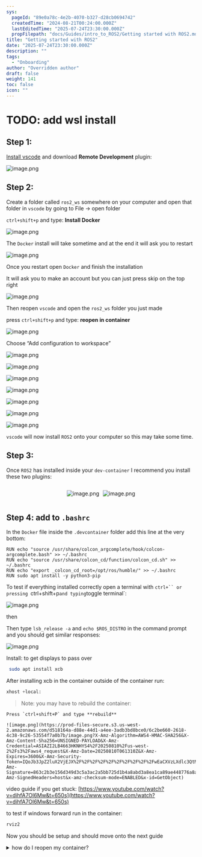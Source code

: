 ```yaml
---
sys:
  pageId: "89e0a78c-4e2b-4070-b327-d28cb0694742"
  createdTime: "2024-08-21T00:24:00.000Z"
  lastEditedTime: "2025-07-24T23:30:00.000Z"
  propFilepath: "docs/Guides/intro_to_ROS2/Getting started with ROS2.md"
title: "Getting started with ROS2"
date: "2025-07-24T23:30:00.000Z"
description: ""
tags:
  - "Onboarding"
author: "Overridden author"
draft: false
weight: 141
toc: false
icon: ""
---
```


# TODO: add wsl install

## Step 1:

[Install vscode](https://code.visualstudio.com/download) and download **Remote Development** plugin:

![image.png](https://prod-files-secure.s3.us-west-2.amazonaws.com/d518164a-d88e-44d1-a4ee-3adb3bd8bce0/efb52993-1881-4a40-b95e-6f020334f022/image.png?X-Amz-Algorithm=AWS4-HMAC-SHA256&X-Amz-Content-Sha256=UNSIGNED-PAYLOAD&X-Amz-Credential=ASIAZI2LB466RRD6RFUE%2F20250810%2Fus-west-2%2Fs3%2Faws4_request&X-Amz-Date=20250810T061305Z&X-Amz-Expires=3600&X-Amz-Security-Token=IQoJb3JpZ2luX2VjEJX%2F%2F%2F%2F%2F%2F%2F%2F%2F%2FwEaCXVzLXdlc3QtMiJGMEQCIGAybTzfAK%2FfI%2BxacS1fYfXw1V8buBtgKXeThPd2S8xcAiAXQFubIo1RiyPFw3Fo6tSWsF0YPEGs5I8bh%2F9Q2TUPOiqIBAjO%2F%2F%2F%2F%2F%2F%2F%2F%2F%2F8BEAAaDDYzNzQyMzE4MzgwNSIMK5qpMNVbQmUYNA4DKtwDVAeQn5Kmm22iz4%2BkvP%2FpGRvt50nsK3r1BbEvgtNg6cqP1dRIgrpc8W%2B78tgQzScI4gtel4uIRrzKwnuWLf97RPRckllmynyLRda2ARkLg8Bi5e8iOeNi7LxyPEJVAkuuQc8MJEwGURrsgztRNxtXwSOi9ow8azMRP4GiM92hoAJ7gpdu6muds0i2MBI1S6GOKckOYgLA5DRTD2VYwjDI4MsBjUjeTk5RAvokT21If%2FDNDfR69p2P3Xtbo%2BqBwRfEAdot1B%2BZ7R6N18Exsy%2BV8LCuljCTsF36QxgLWjD9E8UiON8hQ83cZncuhRIhDxNEGnXvYz28cq5SM2962Qotcm09hmDpBo0HIKkMG48LP%2BoCMOUaorOfq4AXqpo80VEkZEMnE7hL%2FUl%2BsFAo6gXpvY9WUAsiJbMQfIENBXctFoZ2RM6fL1tZuDb2eCkiBSbXxWp3L%2Fe%2Frt3IEFilpjlC4Lq%2BrfZOFn8t4Jc8VnhhUoWVbRwvHjTjB47LknYOcrZg5XnmhfT%2Bgz7mAB3LtM6wKBsoeRIsPtQpfJuYiVerShvlf7nXvqN%2BjUOavzRNCzqGWW06xgVkRh%2F2UkF8mG%2BFULLT1GWALUUuhCjcBlJh8nPm5bjG%2B%2FryQDW6AeAwkdHgxAY6pgEEeUYaS77cFgSaE36xty3UOWRYX%2F1PM%2B83FklAUGFg173C1g7s9TcYTtJfivaLIBFfcFhMbUCuwE8zI10hiCce7cOqLhj9AiLrf59Qr2JdOqiYsWL%2Fg13TwQJna9u8HMrGeBScicN%2F%2F651%2BqeKBqYeR8dVmS34M22cWyP55r1%2F7xZw27tHq6sprJBXziGtc0eNsP5RwXZlJaWqHAaFa6lD%2Bb6LkenM&X-Amz-Signature=d3403a0c2c8dd995577a49d52e335dccad90a71422b1719f30a00c28cdb848e4&X-Amz-SignedHeaders=host&x-amz-checksum-mode=ENABLED&x-id=GetObject)

## Step 2:

Create a folder called `ros2_ws` somewhere on your computer and open that folder in `vscode` by going to File → open folder 

`ctrl+shift+p` and type: **Install Docker**

![image.png](https://prod-files-secure.s3.us-west-2.amazonaws.com/d518164a-d88e-44d1-a4ee-3adb3bd8bce0/2269dc0e-1cd5-47ff-bceb-c04ad9b2eab0/image.png?X-Amz-Algorithm=AWS4-HMAC-SHA256&X-Amz-Content-Sha256=UNSIGNED-PAYLOAD&X-Amz-Credential=ASIAZI2LB466RRD6RFUE%2F20250810%2Fus-west-2%2Fs3%2Faws4_request&X-Amz-Date=20250810T061305Z&X-Amz-Expires=3600&X-Amz-Security-Token=IQoJb3JpZ2luX2VjEJX%2F%2F%2F%2F%2F%2F%2F%2F%2F%2FwEaCXVzLXdlc3QtMiJGMEQCIGAybTzfAK%2FfI%2BxacS1fYfXw1V8buBtgKXeThPd2S8xcAiAXQFubIo1RiyPFw3Fo6tSWsF0YPEGs5I8bh%2F9Q2TUPOiqIBAjO%2F%2F%2F%2F%2F%2F%2F%2F%2F%2F8BEAAaDDYzNzQyMzE4MzgwNSIMK5qpMNVbQmUYNA4DKtwDVAeQn5Kmm22iz4%2BkvP%2FpGRvt50nsK3r1BbEvgtNg6cqP1dRIgrpc8W%2B78tgQzScI4gtel4uIRrzKwnuWLf97RPRckllmynyLRda2ARkLg8Bi5e8iOeNi7LxyPEJVAkuuQc8MJEwGURrsgztRNxtXwSOi9ow8azMRP4GiM92hoAJ7gpdu6muds0i2MBI1S6GOKckOYgLA5DRTD2VYwjDI4MsBjUjeTk5RAvokT21If%2FDNDfR69p2P3Xtbo%2BqBwRfEAdot1B%2BZ7R6N18Exsy%2BV8LCuljCTsF36QxgLWjD9E8UiON8hQ83cZncuhRIhDxNEGnXvYz28cq5SM2962Qotcm09hmDpBo0HIKkMG48LP%2BoCMOUaorOfq4AXqpo80VEkZEMnE7hL%2FUl%2BsFAo6gXpvY9WUAsiJbMQfIENBXctFoZ2RM6fL1tZuDb2eCkiBSbXxWp3L%2Fe%2Frt3IEFilpjlC4Lq%2BrfZOFn8t4Jc8VnhhUoWVbRwvHjTjB47LknYOcrZg5XnmhfT%2Bgz7mAB3LtM6wKBsoeRIsPtQpfJuYiVerShvlf7nXvqN%2BjUOavzRNCzqGWW06xgVkRh%2F2UkF8mG%2BFULLT1GWALUUuhCjcBlJh8nPm5bjG%2B%2FryQDW6AeAwkdHgxAY6pgEEeUYaS77cFgSaE36xty3UOWRYX%2F1PM%2B83FklAUGFg173C1g7s9TcYTtJfivaLIBFfcFhMbUCuwE8zI10hiCce7cOqLhj9AiLrf59Qr2JdOqiYsWL%2Fg13TwQJna9u8HMrGeBScicN%2F%2F651%2BqeKBqYeR8dVmS34M22cWyP55r1%2F7xZw27tHq6sprJBXziGtc0eNsP5RwXZlJaWqHAaFa6lD%2Bb6LkenM&X-Amz-Signature=c31c6c28aa97ba5dad8161a6b7fef1ff9cbcb903b55dece3f4d5e9edc05c604f&X-Amz-SignedHeaders=host&x-amz-checksum-mode=ENABLED&x-id=GetObject)

The `Docker` install will take sometime and at the end it will ask you to restart

![image.png](https://prod-files-secure.s3.us-west-2.amazonaws.com/d518164a-d88e-44d1-a4ee-3adb3bd8bce0/ed233f78-be33-4b1f-b89c-9c346c0e961e/image.png?X-Amz-Algorithm=AWS4-HMAC-SHA256&X-Amz-Content-Sha256=UNSIGNED-PAYLOAD&X-Amz-Credential=ASIAZI2LB466RRD6RFUE%2F20250810%2Fus-west-2%2Fs3%2Faws4_request&X-Amz-Date=20250810T061305Z&X-Amz-Expires=3600&X-Amz-Security-Token=IQoJb3JpZ2luX2VjEJX%2F%2F%2F%2F%2F%2F%2F%2F%2F%2FwEaCXVzLXdlc3QtMiJGMEQCIGAybTzfAK%2FfI%2BxacS1fYfXw1V8buBtgKXeThPd2S8xcAiAXQFubIo1RiyPFw3Fo6tSWsF0YPEGs5I8bh%2F9Q2TUPOiqIBAjO%2F%2F%2F%2F%2F%2F%2F%2F%2F%2F8BEAAaDDYzNzQyMzE4MzgwNSIMK5qpMNVbQmUYNA4DKtwDVAeQn5Kmm22iz4%2BkvP%2FpGRvt50nsK3r1BbEvgtNg6cqP1dRIgrpc8W%2B78tgQzScI4gtel4uIRrzKwnuWLf97RPRckllmynyLRda2ARkLg8Bi5e8iOeNi7LxyPEJVAkuuQc8MJEwGURrsgztRNxtXwSOi9ow8azMRP4GiM92hoAJ7gpdu6muds0i2MBI1S6GOKckOYgLA5DRTD2VYwjDI4MsBjUjeTk5RAvokT21If%2FDNDfR69p2P3Xtbo%2BqBwRfEAdot1B%2BZ7R6N18Exsy%2BV8LCuljCTsF36QxgLWjD9E8UiON8hQ83cZncuhRIhDxNEGnXvYz28cq5SM2962Qotcm09hmDpBo0HIKkMG48LP%2BoCMOUaorOfq4AXqpo80VEkZEMnE7hL%2FUl%2BsFAo6gXpvY9WUAsiJbMQfIENBXctFoZ2RM6fL1tZuDb2eCkiBSbXxWp3L%2Fe%2Frt3IEFilpjlC4Lq%2BrfZOFn8t4Jc8VnhhUoWVbRwvHjTjB47LknYOcrZg5XnmhfT%2Bgz7mAB3LtM6wKBsoeRIsPtQpfJuYiVerShvlf7nXvqN%2BjUOavzRNCzqGWW06xgVkRh%2F2UkF8mG%2BFULLT1GWALUUuhCjcBlJh8nPm5bjG%2B%2FryQDW6AeAwkdHgxAY6pgEEeUYaS77cFgSaE36xty3UOWRYX%2F1PM%2B83FklAUGFg173C1g7s9TcYTtJfivaLIBFfcFhMbUCuwE8zI10hiCce7cOqLhj9AiLrf59Qr2JdOqiYsWL%2Fg13TwQJna9u8HMrGeBScicN%2F%2F651%2BqeKBqYeR8dVmS34M22cWyP55r1%2F7xZw27tHq6sprJBXziGtc0eNsP5RwXZlJaWqHAaFa6lD%2Bb6LkenM&X-Amz-Signature=cac3df040cc5814754d2d0a8de61c6fc405057f2ab5c44bc6663c792f2a6193b&X-Amz-SignedHeaders=host&x-amz-checksum-mode=ENABLED&x-id=GetObject)

Once you restart open `Docker` and finish the installation

It will ask you to make an account but you can just press skip on the top right

![image.png](https://prod-files-secure.s3.us-west-2.amazonaws.com/d518164a-d88e-44d1-a4ee-3adb3bd8bce0/21010ad9-1659-4fd9-9f59-9932a09b2a3d/image.png?X-Amz-Algorithm=AWS4-HMAC-SHA256&X-Amz-Content-Sha256=UNSIGNED-PAYLOAD&X-Amz-Credential=ASIAZI2LB466RRD6RFUE%2F20250810%2Fus-west-2%2Fs3%2Faws4_request&X-Amz-Date=20250810T061305Z&X-Amz-Expires=3600&X-Amz-Security-Token=IQoJb3JpZ2luX2VjEJX%2F%2F%2F%2F%2F%2F%2F%2F%2F%2FwEaCXVzLXdlc3QtMiJGMEQCIGAybTzfAK%2FfI%2BxacS1fYfXw1V8buBtgKXeThPd2S8xcAiAXQFubIo1RiyPFw3Fo6tSWsF0YPEGs5I8bh%2F9Q2TUPOiqIBAjO%2F%2F%2F%2F%2F%2F%2F%2F%2F%2F8BEAAaDDYzNzQyMzE4MzgwNSIMK5qpMNVbQmUYNA4DKtwDVAeQn5Kmm22iz4%2BkvP%2FpGRvt50nsK3r1BbEvgtNg6cqP1dRIgrpc8W%2B78tgQzScI4gtel4uIRrzKwnuWLf97RPRckllmynyLRda2ARkLg8Bi5e8iOeNi7LxyPEJVAkuuQc8MJEwGURrsgztRNxtXwSOi9ow8azMRP4GiM92hoAJ7gpdu6muds0i2MBI1S6GOKckOYgLA5DRTD2VYwjDI4MsBjUjeTk5RAvokT21If%2FDNDfR69p2P3Xtbo%2BqBwRfEAdot1B%2BZ7R6N18Exsy%2BV8LCuljCTsF36QxgLWjD9E8UiON8hQ83cZncuhRIhDxNEGnXvYz28cq5SM2962Qotcm09hmDpBo0HIKkMG48LP%2BoCMOUaorOfq4AXqpo80VEkZEMnE7hL%2FUl%2BsFAo6gXpvY9WUAsiJbMQfIENBXctFoZ2RM6fL1tZuDb2eCkiBSbXxWp3L%2Fe%2Frt3IEFilpjlC4Lq%2BrfZOFn8t4Jc8VnhhUoWVbRwvHjTjB47LknYOcrZg5XnmhfT%2Bgz7mAB3LtM6wKBsoeRIsPtQpfJuYiVerShvlf7nXvqN%2BjUOavzRNCzqGWW06xgVkRh%2F2UkF8mG%2BFULLT1GWALUUuhCjcBlJh8nPm5bjG%2B%2FryQDW6AeAwkdHgxAY6pgEEeUYaS77cFgSaE36xty3UOWRYX%2F1PM%2B83FklAUGFg173C1g7s9TcYTtJfivaLIBFfcFhMbUCuwE8zI10hiCce7cOqLhj9AiLrf59Qr2JdOqiYsWL%2Fg13TwQJna9u8HMrGeBScicN%2F%2F651%2BqeKBqYeR8dVmS34M22cWyP55r1%2F7xZw27tHq6sprJBXziGtc0eNsP5RwXZlJaWqHAaFa6lD%2Bb6LkenM&X-Amz-Signature=10e8c78acfd95e0e5aad0877e5d916b8414ac23380a61b17ae018ecede4d696b&X-Amz-SignedHeaders=host&x-amz-checksum-mode=ENABLED&x-id=GetObject)

Then reopen `vscode` and open the `ros2_ws` folder you just made

press `ctrl+shift+p` and type: **reopen in container**

![image.png](https://prod-files-secure.s3.us-west-2.amazonaws.com/d518164a-d88e-44d1-a4ee-3adb3bd8bce0/4e93b8c2-41ad-488c-8095-c74205196118/image.png?X-Amz-Algorithm=AWS4-HMAC-SHA256&X-Amz-Content-Sha256=UNSIGNED-PAYLOAD&X-Amz-Credential=ASIAZI2LB466RRD6RFUE%2F20250810%2Fus-west-2%2Fs3%2Faws4_request&X-Amz-Date=20250810T061305Z&X-Amz-Expires=3600&X-Amz-Security-Token=IQoJb3JpZ2luX2VjEJX%2F%2F%2F%2F%2F%2F%2F%2F%2F%2FwEaCXVzLXdlc3QtMiJGMEQCIGAybTzfAK%2FfI%2BxacS1fYfXw1V8buBtgKXeThPd2S8xcAiAXQFubIo1RiyPFw3Fo6tSWsF0YPEGs5I8bh%2F9Q2TUPOiqIBAjO%2F%2F%2F%2F%2F%2F%2F%2F%2F%2F8BEAAaDDYzNzQyMzE4MzgwNSIMK5qpMNVbQmUYNA4DKtwDVAeQn5Kmm22iz4%2BkvP%2FpGRvt50nsK3r1BbEvgtNg6cqP1dRIgrpc8W%2B78tgQzScI4gtel4uIRrzKwnuWLf97RPRckllmynyLRda2ARkLg8Bi5e8iOeNi7LxyPEJVAkuuQc8MJEwGURrsgztRNxtXwSOi9ow8azMRP4GiM92hoAJ7gpdu6muds0i2MBI1S6GOKckOYgLA5DRTD2VYwjDI4MsBjUjeTk5RAvokT21If%2FDNDfR69p2P3Xtbo%2BqBwRfEAdot1B%2BZ7R6N18Exsy%2BV8LCuljCTsF36QxgLWjD9E8UiON8hQ83cZncuhRIhDxNEGnXvYz28cq5SM2962Qotcm09hmDpBo0HIKkMG48LP%2BoCMOUaorOfq4AXqpo80VEkZEMnE7hL%2FUl%2BsFAo6gXpvY9WUAsiJbMQfIENBXctFoZ2RM6fL1tZuDb2eCkiBSbXxWp3L%2Fe%2Frt3IEFilpjlC4Lq%2BrfZOFn8t4Jc8VnhhUoWVbRwvHjTjB47LknYOcrZg5XnmhfT%2Bgz7mAB3LtM6wKBsoeRIsPtQpfJuYiVerShvlf7nXvqN%2BjUOavzRNCzqGWW06xgVkRh%2F2UkF8mG%2BFULLT1GWALUUuhCjcBlJh8nPm5bjG%2B%2FryQDW6AeAwkdHgxAY6pgEEeUYaS77cFgSaE36xty3UOWRYX%2F1PM%2B83FklAUGFg173C1g7s9TcYTtJfivaLIBFfcFhMbUCuwE8zI10hiCce7cOqLhj9AiLrf59Qr2JdOqiYsWL%2Fg13TwQJna9u8HMrGeBScicN%2F%2F651%2BqeKBqYeR8dVmS34M22cWyP55r1%2F7xZw27tHq6sprJBXziGtc0eNsP5RwXZlJaWqHAaFa6lD%2Bb6LkenM&X-Amz-Signature=1bd1d2ca568a640d51b64fb7b175fd1915d25db71ebf2c3bebbbbddc583255a0&X-Amz-SignedHeaders=host&x-amz-checksum-mode=ENABLED&x-id=GetObject)

Choose “Add configuration to workspace”

![image.png](https://prod-files-secure.s3.us-west-2.amazonaws.com/d518164a-d88e-44d1-a4ee-3adb3bd8bce0/9560b282-5060-4989-ba37-97e7b2c22476/image.png?X-Amz-Algorithm=AWS4-HMAC-SHA256&X-Amz-Content-Sha256=UNSIGNED-PAYLOAD&X-Amz-Credential=ASIAZI2LB466RRD6RFUE%2F20250810%2Fus-west-2%2Fs3%2Faws4_request&X-Amz-Date=20250810T061305Z&X-Amz-Expires=3600&X-Amz-Security-Token=IQoJb3JpZ2luX2VjEJX%2F%2F%2F%2F%2F%2F%2F%2F%2F%2FwEaCXVzLXdlc3QtMiJGMEQCIGAybTzfAK%2FfI%2BxacS1fYfXw1V8buBtgKXeThPd2S8xcAiAXQFubIo1RiyPFw3Fo6tSWsF0YPEGs5I8bh%2F9Q2TUPOiqIBAjO%2F%2F%2F%2F%2F%2F%2F%2F%2F%2F8BEAAaDDYzNzQyMzE4MzgwNSIMK5qpMNVbQmUYNA4DKtwDVAeQn5Kmm22iz4%2BkvP%2FpGRvt50nsK3r1BbEvgtNg6cqP1dRIgrpc8W%2B78tgQzScI4gtel4uIRrzKwnuWLf97RPRckllmynyLRda2ARkLg8Bi5e8iOeNi7LxyPEJVAkuuQc8MJEwGURrsgztRNxtXwSOi9ow8azMRP4GiM92hoAJ7gpdu6muds0i2MBI1S6GOKckOYgLA5DRTD2VYwjDI4MsBjUjeTk5RAvokT21If%2FDNDfR69p2P3Xtbo%2BqBwRfEAdot1B%2BZ7R6N18Exsy%2BV8LCuljCTsF36QxgLWjD9E8UiON8hQ83cZncuhRIhDxNEGnXvYz28cq5SM2962Qotcm09hmDpBo0HIKkMG48LP%2BoCMOUaorOfq4AXqpo80VEkZEMnE7hL%2FUl%2BsFAo6gXpvY9WUAsiJbMQfIENBXctFoZ2RM6fL1tZuDb2eCkiBSbXxWp3L%2Fe%2Frt3IEFilpjlC4Lq%2BrfZOFn8t4Jc8VnhhUoWVbRwvHjTjB47LknYOcrZg5XnmhfT%2Bgz7mAB3LtM6wKBsoeRIsPtQpfJuYiVerShvlf7nXvqN%2BjUOavzRNCzqGWW06xgVkRh%2F2UkF8mG%2BFULLT1GWALUUuhCjcBlJh8nPm5bjG%2B%2FryQDW6AeAwkdHgxAY6pgEEeUYaS77cFgSaE36xty3UOWRYX%2F1PM%2B83FklAUGFg173C1g7s9TcYTtJfivaLIBFfcFhMbUCuwE8zI10hiCce7cOqLhj9AiLrf59Qr2JdOqiYsWL%2Fg13TwQJna9u8HMrGeBScicN%2F%2F651%2BqeKBqYeR8dVmS34M22cWyP55r1%2F7xZw27tHq6sprJBXziGtc0eNsP5RwXZlJaWqHAaFa6lD%2Bb6LkenM&X-Amz-Signature=27fd3feb9c21f30bb88a42fc5957ce19019fd5b8efef3e1336b105cd70e2b1bc&X-Amz-SignedHeaders=host&x-amz-checksum-mode=ENABLED&x-id=GetObject)

![image.png](https://prod-files-secure.s3.us-west-2.amazonaws.com/d518164a-d88e-44d1-a4ee-3adb3bd8bce0/2ee63f81-886b-48e8-a553-dc6e5eac99e4/image.png?X-Amz-Algorithm=AWS4-HMAC-SHA256&X-Amz-Content-Sha256=UNSIGNED-PAYLOAD&X-Amz-Credential=ASIAZI2LB466RRD6RFUE%2F20250810%2Fus-west-2%2Fs3%2Faws4_request&X-Amz-Date=20250810T061305Z&X-Amz-Expires=3600&X-Amz-Security-Token=IQoJb3JpZ2luX2VjEJX%2F%2F%2F%2F%2F%2F%2F%2F%2F%2FwEaCXVzLXdlc3QtMiJGMEQCIGAybTzfAK%2FfI%2BxacS1fYfXw1V8buBtgKXeThPd2S8xcAiAXQFubIo1RiyPFw3Fo6tSWsF0YPEGs5I8bh%2F9Q2TUPOiqIBAjO%2F%2F%2F%2F%2F%2F%2F%2F%2F%2F8BEAAaDDYzNzQyMzE4MzgwNSIMK5qpMNVbQmUYNA4DKtwDVAeQn5Kmm22iz4%2BkvP%2FpGRvt50nsK3r1BbEvgtNg6cqP1dRIgrpc8W%2B78tgQzScI4gtel4uIRrzKwnuWLf97RPRckllmynyLRda2ARkLg8Bi5e8iOeNi7LxyPEJVAkuuQc8MJEwGURrsgztRNxtXwSOi9ow8azMRP4GiM92hoAJ7gpdu6muds0i2MBI1S6GOKckOYgLA5DRTD2VYwjDI4MsBjUjeTk5RAvokT21If%2FDNDfR69p2P3Xtbo%2BqBwRfEAdot1B%2BZ7R6N18Exsy%2BV8LCuljCTsF36QxgLWjD9E8UiON8hQ83cZncuhRIhDxNEGnXvYz28cq5SM2962Qotcm09hmDpBo0HIKkMG48LP%2BoCMOUaorOfq4AXqpo80VEkZEMnE7hL%2FUl%2BsFAo6gXpvY9WUAsiJbMQfIENBXctFoZ2RM6fL1tZuDb2eCkiBSbXxWp3L%2Fe%2Frt3IEFilpjlC4Lq%2BrfZOFn8t4Jc8VnhhUoWVbRwvHjTjB47LknYOcrZg5XnmhfT%2Bgz7mAB3LtM6wKBsoeRIsPtQpfJuYiVerShvlf7nXvqN%2BjUOavzRNCzqGWW06xgVkRh%2F2UkF8mG%2BFULLT1GWALUUuhCjcBlJh8nPm5bjG%2B%2FryQDW6AeAwkdHgxAY6pgEEeUYaS77cFgSaE36xty3UOWRYX%2F1PM%2B83FklAUGFg173C1g7s9TcYTtJfivaLIBFfcFhMbUCuwE8zI10hiCce7cOqLhj9AiLrf59Qr2JdOqiYsWL%2Fg13TwQJna9u8HMrGeBScicN%2F%2F651%2BqeKBqYeR8dVmS34M22cWyP55r1%2F7xZw27tHq6sprJBXziGtc0eNsP5RwXZlJaWqHAaFa6lD%2Bb6LkenM&X-Amz-Signature=34d745d402b4ec7d9ef7e47aad192be029d40d2cf32d33e17bc48bdc72e89bed&X-Amz-SignedHeaders=host&x-amz-checksum-mode=ENABLED&x-id=GetObject)

![image.png](https://prod-files-secure.s3.us-west-2.amazonaws.com/d518164a-d88e-44d1-a4ee-3adb3bd8bce0/e0fd626c-c8b6-4b2c-95d1-fa4c26514504/image.png?X-Amz-Algorithm=AWS4-HMAC-SHA256&X-Amz-Content-Sha256=UNSIGNED-PAYLOAD&X-Amz-Credential=ASIAZI2LB466RRD6RFUE%2F20250810%2Fus-west-2%2Fs3%2Faws4_request&X-Amz-Date=20250810T061305Z&X-Amz-Expires=3600&X-Amz-Security-Token=IQoJb3JpZ2luX2VjEJX%2F%2F%2F%2F%2F%2F%2F%2F%2F%2FwEaCXVzLXdlc3QtMiJGMEQCIGAybTzfAK%2FfI%2BxacS1fYfXw1V8buBtgKXeThPd2S8xcAiAXQFubIo1RiyPFw3Fo6tSWsF0YPEGs5I8bh%2F9Q2TUPOiqIBAjO%2F%2F%2F%2F%2F%2F%2F%2F%2F%2F8BEAAaDDYzNzQyMzE4MzgwNSIMK5qpMNVbQmUYNA4DKtwDVAeQn5Kmm22iz4%2BkvP%2FpGRvt50nsK3r1BbEvgtNg6cqP1dRIgrpc8W%2B78tgQzScI4gtel4uIRrzKwnuWLf97RPRckllmynyLRda2ARkLg8Bi5e8iOeNi7LxyPEJVAkuuQc8MJEwGURrsgztRNxtXwSOi9ow8azMRP4GiM92hoAJ7gpdu6muds0i2MBI1S6GOKckOYgLA5DRTD2VYwjDI4MsBjUjeTk5RAvokT21If%2FDNDfR69p2P3Xtbo%2BqBwRfEAdot1B%2BZ7R6N18Exsy%2BV8LCuljCTsF36QxgLWjD9E8UiON8hQ83cZncuhRIhDxNEGnXvYz28cq5SM2962Qotcm09hmDpBo0HIKkMG48LP%2BoCMOUaorOfq4AXqpo80VEkZEMnE7hL%2FUl%2BsFAo6gXpvY9WUAsiJbMQfIENBXctFoZ2RM6fL1tZuDb2eCkiBSbXxWp3L%2Fe%2Frt3IEFilpjlC4Lq%2BrfZOFn8t4Jc8VnhhUoWVbRwvHjTjB47LknYOcrZg5XnmhfT%2Bgz7mAB3LtM6wKBsoeRIsPtQpfJuYiVerShvlf7nXvqN%2BjUOavzRNCzqGWW06xgVkRh%2F2UkF8mG%2BFULLT1GWALUUuhCjcBlJh8nPm5bjG%2B%2FryQDW6AeAwkdHgxAY6pgEEeUYaS77cFgSaE36xty3UOWRYX%2F1PM%2B83FklAUGFg173C1g7s9TcYTtJfivaLIBFfcFhMbUCuwE8zI10hiCce7cOqLhj9AiLrf59Qr2JdOqiYsWL%2Fg13TwQJna9u8HMrGeBScicN%2F%2F651%2BqeKBqYeR8dVmS34M22cWyP55r1%2F7xZw27tHq6sprJBXziGtc0eNsP5RwXZlJaWqHAaFa6lD%2Bb6LkenM&X-Amz-Signature=f2a9dd41931520bc604fe33c57f2cd8135ba7ac6bfa0c4863b8b23e5d930e303&X-Amz-SignedHeaders=host&x-amz-checksum-mode=ENABLED&x-id=GetObject)

![image.png](https://prod-files-secure.s3.us-west-2.amazonaws.com/d518164a-d88e-44d1-a4ee-3adb3bd8bce0/a2e13f50-d2ab-4719-a4c2-7ced634bfc9d/image.png?X-Amz-Algorithm=AWS4-HMAC-SHA256&X-Amz-Content-Sha256=UNSIGNED-PAYLOAD&X-Amz-Credential=ASIAZI2LB466RRD6RFUE%2F20250810%2Fus-west-2%2Fs3%2Faws4_request&X-Amz-Date=20250810T061305Z&X-Amz-Expires=3600&X-Amz-Security-Token=IQoJb3JpZ2luX2VjEJX%2F%2F%2F%2F%2F%2F%2F%2F%2F%2FwEaCXVzLXdlc3QtMiJGMEQCIGAybTzfAK%2FfI%2BxacS1fYfXw1V8buBtgKXeThPd2S8xcAiAXQFubIo1RiyPFw3Fo6tSWsF0YPEGs5I8bh%2F9Q2TUPOiqIBAjO%2F%2F%2F%2F%2F%2F%2F%2F%2F%2F8BEAAaDDYzNzQyMzE4MzgwNSIMK5qpMNVbQmUYNA4DKtwDVAeQn5Kmm22iz4%2BkvP%2FpGRvt50nsK3r1BbEvgtNg6cqP1dRIgrpc8W%2B78tgQzScI4gtel4uIRrzKwnuWLf97RPRckllmynyLRda2ARkLg8Bi5e8iOeNi7LxyPEJVAkuuQc8MJEwGURrsgztRNxtXwSOi9ow8azMRP4GiM92hoAJ7gpdu6muds0i2MBI1S6GOKckOYgLA5DRTD2VYwjDI4MsBjUjeTk5RAvokT21If%2FDNDfR69p2P3Xtbo%2BqBwRfEAdot1B%2BZ7R6N18Exsy%2BV8LCuljCTsF36QxgLWjD9E8UiON8hQ83cZncuhRIhDxNEGnXvYz28cq5SM2962Qotcm09hmDpBo0HIKkMG48LP%2BoCMOUaorOfq4AXqpo80VEkZEMnE7hL%2FUl%2BsFAo6gXpvY9WUAsiJbMQfIENBXctFoZ2RM6fL1tZuDb2eCkiBSbXxWp3L%2Fe%2Frt3IEFilpjlC4Lq%2BrfZOFn8t4Jc8VnhhUoWVbRwvHjTjB47LknYOcrZg5XnmhfT%2Bgz7mAB3LtM6wKBsoeRIsPtQpfJuYiVerShvlf7nXvqN%2BjUOavzRNCzqGWW06xgVkRh%2F2UkF8mG%2BFULLT1GWALUUuhCjcBlJh8nPm5bjG%2B%2FryQDW6AeAwkdHgxAY6pgEEeUYaS77cFgSaE36xty3UOWRYX%2F1PM%2B83FklAUGFg173C1g7s9TcYTtJfivaLIBFfcFhMbUCuwE8zI10hiCce7cOqLhj9AiLrf59Qr2JdOqiYsWL%2Fg13TwQJna9u8HMrGeBScicN%2F%2F651%2BqeKBqYeR8dVmS34M22cWyP55r1%2F7xZw27tHq6sprJBXziGtc0eNsP5RwXZlJaWqHAaFa6lD%2Bb6LkenM&X-Amz-Signature=7ff46539977a09fd58abed165958285689a1dd1767179b50379c0156603dae14&X-Amz-SignedHeaders=host&x-amz-checksum-mode=ENABLED&x-id=GetObject)

![image.png](https://prod-files-secure.s3.us-west-2.amazonaws.com/d518164a-d88e-44d1-a4ee-3adb3bd8bce0/6cc478ad-aaba-4bf7-9fcc-403277ab896c/image.png?X-Amz-Algorithm=AWS4-HMAC-SHA256&X-Amz-Content-Sha256=UNSIGNED-PAYLOAD&X-Amz-Credential=ASIAZI2LB466RRD6RFUE%2F20250810%2Fus-west-2%2Fs3%2Faws4_request&X-Amz-Date=20250810T061305Z&X-Amz-Expires=3600&X-Amz-Security-Token=IQoJb3JpZ2luX2VjEJX%2F%2F%2F%2F%2F%2F%2F%2F%2F%2FwEaCXVzLXdlc3QtMiJGMEQCIGAybTzfAK%2FfI%2BxacS1fYfXw1V8buBtgKXeThPd2S8xcAiAXQFubIo1RiyPFw3Fo6tSWsF0YPEGs5I8bh%2F9Q2TUPOiqIBAjO%2F%2F%2F%2F%2F%2F%2F%2F%2F%2F8BEAAaDDYzNzQyMzE4MzgwNSIMK5qpMNVbQmUYNA4DKtwDVAeQn5Kmm22iz4%2BkvP%2FpGRvt50nsK3r1BbEvgtNg6cqP1dRIgrpc8W%2B78tgQzScI4gtel4uIRrzKwnuWLf97RPRckllmynyLRda2ARkLg8Bi5e8iOeNi7LxyPEJVAkuuQc8MJEwGURrsgztRNxtXwSOi9ow8azMRP4GiM92hoAJ7gpdu6muds0i2MBI1S6GOKckOYgLA5DRTD2VYwjDI4MsBjUjeTk5RAvokT21If%2FDNDfR69p2P3Xtbo%2BqBwRfEAdot1B%2BZ7R6N18Exsy%2BV8LCuljCTsF36QxgLWjD9E8UiON8hQ83cZncuhRIhDxNEGnXvYz28cq5SM2962Qotcm09hmDpBo0HIKkMG48LP%2BoCMOUaorOfq4AXqpo80VEkZEMnE7hL%2FUl%2BsFAo6gXpvY9WUAsiJbMQfIENBXctFoZ2RM6fL1tZuDb2eCkiBSbXxWp3L%2Fe%2Frt3IEFilpjlC4Lq%2BrfZOFn8t4Jc8VnhhUoWVbRwvHjTjB47LknYOcrZg5XnmhfT%2Bgz7mAB3LtM6wKBsoeRIsPtQpfJuYiVerShvlf7nXvqN%2BjUOavzRNCzqGWW06xgVkRh%2F2UkF8mG%2BFULLT1GWALUUuhCjcBlJh8nPm5bjG%2B%2FryQDW6AeAwkdHgxAY6pgEEeUYaS77cFgSaE36xty3UOWRYX%2F1PM%2B83FklAUGFg173C1g7s9TcYTtJfivaLIBFfcFhMbUCuwE8zI10hiCce7cOqLhj9AiLrf59Qr2JdOqiYsWL%2Fg13TwQJna9u8HMrGeBScicN%2F%2F651%2BqeKBqYeR8dVmS34M22cWyP55r1%2F7xZw27tHq6sprJBXziGtc0eNsP5RwXZlJaWqHAaFa6lD%2Bb6LkenM&X-Amz-Signature=7238a08029c8bd37b9d5ebe2c649652202809a5d6f6c7e5c1c2e3ae5e37e6950&X-Amz-SignedHeaders=host&x-amz-checksum-mode=ENABLED&x-id=GetObject)

![image.png](https://prod-files-secure.s3.us-west-2.amazonaws.com/d518164a-d88e-44d1-a4ee-3adb3bd8bce0/53255b28-f75e-430f-b9e3-c0ac8577e42b/image.png?X-Amz-Algorithm=AWS4-HMAC-SHA256&X-Amz-Content-Sha256=UNSIGNED-PAYLOAD&X-Amz-Credential=ASIAZI2LB466RRD6RFUE%2F20250810%2Fus-west-2%2Fs3%2Faws4_request&X-Amz-Date=20250810T061305Z&X-Amz-Expires=3600&X-Amz-Security-Token=IQoJb3JpZ2luX2VjEJX%2F%2F%2F%2F%2F%2F%2F%2F%2F%2FwEaCXVzLXdlc3QtMiJGMEQCIGAybTzfAK%2FfI%2BxacS1fYfXw1V8buBtgKXeThPd2S8xcAiAXQFubIo1RiyPFw3Fo6tSWsF0YPEGs5I8bh%2F9Q2TUPOiqIBAjO%2F%2F%2F%2F%2F%2F%2F%2F%2F%2F8BEAAaDDYzNzQyMzE4MzgwNSIMK5qpMNVbQmUYNA4DKtwDVAeQn5Kmm22iz4%2BkvP%2FpGRvt50nsK3r1BbEvgtNg6cqP1dRIgrpc8W%2B78tgQzScI4gtel4uIRrzKwnuWLf97RPRckllmynyLRda2ARkLg8Bi5e8iOeNi7LxyPEJVAkuuQc8MJEwGURrsgztRNxtXwSOi9ow8azMRP4GiM92hoAJ7gpdu6muds0i2MBI1S6GOKckOYgLA5DRTD2VYwjDI4MsBjUjeTk5RAvokT21If%2FDNDfR69p2P3Xtbo%2BqBwRfEAdot1B%2BZ7R6N18Exsy%2BV8LCuljCTsF36QxgLWjD9E8UiON8hQ83cZncuhRIhDxNEGnXvYz28cq5SM2962Qotcm09hmDpBo0HIKkMG48LP%2BoCMOUaorOfq4AXqpo80VEkZEMnE7hL%2FUl%2BsFAo6gXpvY9WUAsiJbMQfIENBXctFoZ2RM6fL1tZuDb2eCkiBSbXxWp3L%2Fe%2Frt3IEFilpjlC4Lq%2BrfZOFn8t4Jc8VnhhUoWVbRwvHjTjB47LknYOcrZg5XnmhfT%2Bgz7mAB3LtM6wKBsoeRIsPtQpfJuYiVerShvlf7nXvqN%2BjUOavzRNCzqGWW06xgVkRh%2F2UkF8mG%2BFULLT1GWALUUuhCjcBlJh8nPm5bjG%2B%2FryQDW6AeAwkdHgxAY6pgEEeUYaS77cFgSaE36xty3UOWRYX%2F1PM%2B83FklAUGFg173C1g7s9TcYTtJfivaLIBFfcFhMbUCuwE8zI10hiCce7cOqLhj9AiLrf59Qr2JdOqiYsWL%2Fg13TwQJna9u8HMrGeBScicN%2F%2F651%2BqeKBqYeR8dVmS34M22cWyP55r1%2F7xZw27tHq6sprJBXziGtc0eNsP5RwXZlJaWqHAaFa6lD%2Bb6LkenM&X-Amz-Signature=d4a7989a96bb82bb46a5610aa37b8c328a338029d7b292842bd4dd66989a28ce&X-Amz-SignedHeaders=host&x-amz-checksum-mode=ENABLED&x-id=GetObject)

![image.png](https://prod-files-secure.s3.us-west-2.amazonaws.com/d518164a-d88e-44d1-a4ee-3adb3bd8bce0/7c562767-5af9-4ffb-97d1-327bcdf4ee00/image.png?X-Amz-Algorithm=AWS4-HMAC-SHA256&X-Amz-Content-Sha256=UNSIGNED-PAYLOAD&X-Amz-Credential=ASIAZI2LB466RRD6RFUE%2F20250810%2Fus-west-2%2Fs3%2Faws4_request&X-Amz-Date=20250810T061305Z&X-Amz-Expires=3600&X-Amz-Security-Token=IQoJb3JpZ2luX2VjEJX%2F%2F%2F%2F%2F%2F%2F%2F%2F%2FwEaCXVzLXdlc3QtMiJGMEQCIGAybTzfAK%2FfI%2BxacS1fYfXw1V8buBtgKXeThPd2S8xcAiAXQFubIo1RiyPFw3Fo6tSWsF0YPEGs5I8bh%2F9Q2TUPOiqIBAjO%2F%2F%2F%2F%2F%2F%2F%2F%2F%2F8BEAAaDDYzNzQyMzE4MzgwNSIMK5qpMNVbQmUYNA4DKtwDVAeQn5Kmm22iz4%2BkvP%2FpGRvt50nsK3r1BbEvgtNg6cqP1dRIgrpc8W%2B78tgQzScI4gtel4uIRrzKwnuWLf97RPRckllmynyLRda2ARkLg8Bi5e8iOeNi7LxyPEJVAkuuQc8MJEwGURrsgztRNxtXwSOi9ow8azMRP4GiM92hoAJ7gpdu6muds0i2MBI1S6GOKckOYgLA5DRTD2VYwjDI4MsBjUjeTk5RAvokT21If%2FDNDfR69p2P3Xtbo%2BqBwRfEAdot1B%2BZ7R6N18Exsy%2BV8LCuljCTsF36QxgLWjD9E8UiON8hQ83cZncuhRIhDxNEGnXvYz28cq5SM2962Qotcm09hmDpBo0HIKkMG48LP%2BoCMOUaorOfq4AXqpo80VEkZEMnE7hL%2FUl%2BsFAo6gXpvY9WUAsiJbMQfIENBXctFoZ2RM6fL1tZuDb2eCkiBSbXxWp3L%2Fe%2Frt3IEFilpjlC4Lq%2BrfZOFn8t4Jc8VnhhUoWVbRwvHjTjB47LknYOcrZg5XnmhfT%2Bgz7mAB3LtM6wKBsoeRIsPtQpfJuYiVerShvlf7nXvqN%2BjUOavzRNCzqGWW06xgVkRh%2F2UkF8mG%2BFULLT1GWALUUuhCjcBlJh8nPm5bjG%2B%2FryQDW6AeAwkdHgxAY6pgEEeUYaS77cFgSaE36xty3UOWRYX%2F1PM%2B83FklAUGFg173C1g7s9TcYTtJfivaLIBFfcFhMbUCuwE8zI10hiCce7cOqLhj9AiLrf59Qr2JdOqiYsWL%2Fg13TwQJna9u8HMrGeBScicN%2F%2F651%2BqeKBqYeR8dVmS34M22cWyP55r1%2F7xZw27tHq6sprJBXziGtc0eNsP5RwXZlJaWqHAaFa6lD%2Bb6LkenM&X-Amz-Signature=4bec5930633c164787dba42eb99ffbbb4f05c237b10191cd8bbda0885ab9ad0f&X-Amz-SignedHeaders=host&x-amz-checksum-mode=ENABLED&x-id=GetObject)

`vscode` will now install `ROS2` onto your computer so this may take some time.

## Step 3:

Once `ROS2` has installed inside your `dev-container` I recommend you install these two plugins:

<div style="display: flex;flex-direction: row; column-gap:10px; max-width: 630px;justify-content: center;">
<div>

![image.png](https://prod-files-secure.s3.us-west-2.amazonaws.com/d518164a-d88e-44d1-a4ee-3adb3bd8bce0/3fc3d550-5a54-4ba1-ba6b-faa01cdb7369/image.png?X-Amz-Algorithm=AWS4-HMAC-SHA256&X-Amz-Content-Sha256=UNSIGNED-PAYLOAD&X-Amz-Credential=ASIAZI2LB4665UFMG52H%2F20250810%2Fus-west-2%2Fs3%2Faws4_request&X-Amz-Date=20250810T061309Z&X-Amz-Expires=3600&X-Amz-Security-Token=IQoJb3JpZ2luX2VjEJX%2F%2F%2F%2F%2F%2F%2F%2F%2F%2FwEaCXVzLXdlc3QtMiJIMEYCIQCxEFQnKi6J9mSZQts%2BrO42kE634OxgWdHmYek2EcKc3gIhAM958TtUI0FxQX82zHb47iKv6k98Xpk4xMFZqszFnbtHKogECM7%2F%2F%2F%2F%2F%2F%2F%2F%2F%2FwEQABoMNjM3NDIzMTgzODA1Igz5baMTYMHfCPbOoIMq3AOE9k97kTuyzrkuLdpKheUvIEM6AOg5cxQuV9YNj4SpglFFYBYP4P%2FdqBd3Zi87BWK9LF0%2Bln19qO2pSb1UcKX3zLjJDMHuHnodzArIPDfbWuOSdwQw1838iw3NKILBjZu2OojMBRtLC1Em2z1VZNB9sOuKaQM8nMch2eKd7%2FgRrX%2B9fJ6Gu38w0I%2FqHWwslZzV34eoxWC6h4ox9ZKwKuhdinuQFn0kMSViKAqiSz%2B3dk1fqIVIUKpGWfUdfZh4pm3IoPdi4Su6fDEDEaw%2FLMaqEkgwKAXr73VvmUmPhItIaz353Un7t6B7x9HoAIA%2BOKBlqW9L6k8c9W359N0vBjTUGWJI2%2BbV7khNN1EO6CZR6KALDAHZlpw33rkM4%2FSN9lOLva9Yx33GrRqkJ0M8UeeRAQ9DVkBbGeHCAVx4kZk3HzTzSB%2BVWaBnQy6U8LnQUkCjfAN0wrQmmupURC1v4ZD3h4lFL5IbqdbeVXirzdpSgMp1Bcm3%2FH2xwClBo%2Bm%2FRTGENlsP73%2BnrzMVqiPsSpeZUXMNeor11SYvXfGtXFjO0I2EDMgsP5q4hRUabfq2dC%2Bt69WDQUa8lFfNpj0tvMke6UyP2Eoc8wHIL55lWXO9R6v36a3qhLzdsLgNszDa0eDEBjqkARtXRv9dEsG7dz2hPzFiZKOskKmPlSqjGrjP%2FCSJYNpgiDSKfkbGB5kPVDhFxjkCwkQO1KWAZ4s2E4q6oiICPfljtXcRM3qEbcFB%2FlzeVj%2Bcj4odDvnt2ou6SR0LXU%2B8JQz62Qv7IQBO2d6VK6P068ToFqHP%2B1NSPJjQ7BYEFmxRKePecEJ5SH%2BBsRbc9gATvq%2F7CWUqmVgoSxCW5LSktvD4Acgh&X-Amz-Signature=4e1a486c493f84ea8063085aca121891fc68466d9543e38c2390cb95ffdb76e3&X-Amz-SignedHeaders=host&x-amz-checksum-mode=ENABLED&x-id=GetObject)

</div>
<div>

![image.png](https://prod-files-secure.s3.us-west-2.amazonaws.com/d518164a-d88e-44d1-a4ee-3adb3bd8bce0/d994cc66-13c2-4093-a5a3-f84cf4601a82/image.png?X-Amz-Algorithm=AWS4-HMAC-SHA256&X-Amz-Content-Sha256=UNSIGNED-PAYLOAD&X-Amz-Credential=ASIAZI2LB466XYNJTJDV%2F20250810%2Fus-west-2%2Fs3%2Faws4_request&X-Amz-Date=20250810T061309Z&X-Amz-Expires=3600&X-Amz-Security-Token=IQoJb3JpZ2luX2VjEJX%2F%2F%2F%2F%2F%2F%2F%2F%2F%2FwEaCXVzLXdlc3QtMiJHMEUCIBumtxmv12HFLn9LP831cU5Ikjd7uofIM9sr8XKuxq%2FtAiEAvq%2BCKZ9pJoOStHIITJobG98XOLp%2FdMr2FGiPvElFM1sqiAQIzv%2F%2F%2F%2F%2F%2F%2F%2F%2F%2FARAAGgw2Mzc0MjMxODM4MDUiDE38PnTaZZY6wt6G%2FircA42ndRWjJ2%2F2EPRHGR4JtOHpy%2Bs32dhgVN5Hl58Jmyif4f7uGZlG11X55Aks%2FOBCEQriu8%2FcgF1C9gooqMW8yv0DD5sVRggjAS4KB58u8L1Oub3h0c5B4OwuRPZao%2FN24YODERFq7Jc%2BtBUfmhpXQTM6jRgnU2lQkwcndxX3M%2B3Uzf8uxZ1pVJdr2Mk2rb0%2FqvVQPppUAf43ww1kUiCv42lVRLyos5SVO8evY9On1yVT3ruxskV4%2FzNZYffR8GPlE%2BHcRhSNCYLMIr2io1GHi1D1lMnqm7caGafolI2iJUA1B09T7jwfZIIQUkgBuqcewHwB7xB2Musmy3UYaFtW5WT5fl3E8QnX1cITjTi4lXidHfd69nGKI9oytIBFUC9DC6eoWF3gQ%2FlEQvh1Oqwe7iWHXh9Sk6Q2gsNMEhRROU%2F7yQrm4yflKQYQUCUkd4bTieA%2BRR9CO0G%2FBcpf62w4eQE01HIWV0DhA8r0pyMtKw7wBzVECG2vsKVnB0P3PRJ6gbKwVJanV8YxPtqnKPPOcGtqKIS6MJyiPy0jtxLv6pRqIUK72Dh6yUEY%2FvyKypEfUioNm2aHvB90Q7Du32ylBoJzL%2B%2F5EivqzRSSpcYf%2FkzzMgl145isNJpfqzsLMNjR4MQGOqUB2%2Fz0UCSjG%2FRZGNmFGKzDol64hlpNVhbvreI7rCElvtN5698FCoeDBL9KdcOhjYl1O%2BciTSHcAcHndFOy%2FWq%2BnAsXPeaVvVNSuVpAOL2RRn7%2FBWKeuHSWAB5XS4r1I4uqgX3E%2Bx9%2FybtQv9XsGob9Hu4pZ2XmAWHBVgAdctygS4i7wIeiUHRVp1g9%2BqwhdWeHy21ItUPj2y0zP%2Buw4%2B7RGYBO332G&X-Amz-Signature=dbba64f68f61660288f233e9a247e3ff3fce27d36d17db8872dfe6d6b05ec459&X-Amz-SignedHeaders=host&x-amz-checksum-mode=ENABLED&x-id=GetObject)

</div>
</div>

## Step 4: add to `.bashrc`

In the `Docker` file inside the `.devcontainer` folder add this line at the very bottom: 

```docker
RUN echo "source /usr/share/colcon_argcomplete/hook/colcon-argcomplete.bash" >> ~/.bashrc
RUN echo "source /usr/share/colcon_cd/function/colcon_cd.sh" >> ~/.bashrc
RUN echo "export _colcon_cd_root=/opt/ros/humble/" >> ~/.bashrc
RUN sudo apt install -y python3-pip 
```

To test if everything installed correctly open a terminal with `ctrl+`` or pressing `ctrl+shift+p` and typing `toggle terminal`:

![image.png](https://prod-files-secure.s3.us-west-2.amazonaws.com/d518164a-d88e-44d1-a4ee-3adb3bd8bce0/6a4943d8-b04e-4c02-9a58-775f3384d1a5/image.png?X-Amz-Algorithm=AWS4-HMAC-SHA256&X-Amz-Content-Sha256=UNSIGNED-PAYLOAD&X-Amz-Credential=ASIAZI2LB466RRD6RFUE%2F20250810%2Fus-west-2%2Fs3%2Faws4_request&X-Amz-Date=20250810T061305Z&X-Amz-Expires=3600&X-Amz-Security-Token=IQoJb3JpZ2luX2VjEJX%2F%2F%2F%2F%2F%2F%2F%2F%2F%2FwEaCXVzLXdlc3QtMiJGMEQCIGAybTzfAK%2FfI%2BxacS1fYfXw1V8buBtgKXeThPd2S8xcAiAXQFubIo1RiyPFw3Fo6tSWsF0YPEGs5I8bh%2F9Q2TUPOiqIBAjO%2F%2F%2F%2F%2F%2F%2F%2F%2F%2F8BEAAaDDYzNzQyMzE4MzgwNSIMK5qpMNVbQmUYNA4DKtwDVAeQn5Kmm22iz4%2BkvP%2FpGRvt50nsK3r1BbEvgtNg6cqP1dRIgrpc8W%2B78tgQzScI4gtel4uIRrzKwnuWLf97RPRckllmynyLRda2ARkLg8Bi5e8iOeNi7LxyPEJVAkuuQc8MJEwGURrsgztRNxtXwSOi9ow8azMRP4GiM92hoAJ7gpdu6muds0i2MBI1S6GOKckOYgLA5DRTD2VYwjDI4MsBjUjeTk5RAvokT21If%2FDNDfR69p2P3Xtbo%2BqBwRfEAdot1B%2BZ7R6N18Exsy%2BV8LCuljCTsF36QxgLWjD9E8UiON8hQ83cZncuhRIhDxNEGnXvYz28cq5SM2962Qotcm09hmDpBo0HIKkMG48LP%2BoCMOUaorOfq4AXqpo80VEkZEMnE7hL%2FUl%2BsFAo6gXpvY9WUAsiJbMQfIENBXctFoZ2RM6fL1tZuDb2eCkiBSbXxWp3L%2Fe%2Frt3IEFilpjlC4Lq%2BrfZOFn8t4Jc8VnhhUoWVbRwvHjTjB47LknYOcrZg5XnmhfT%2Bgz7mAB3LtM6wKBsoeRIsPtQpfJuYiVerShvlf7nXvqN%2BjUOavzRNCzqGWW06xgVkRh%2F2UkF8mG%2BFULLT1GWALUUuhCjcBlJh8nPm5bjG%2B%2FryQDW6AeAwkdHgxAY6pgEEeUYaS77cFgSaE36xty3UOWRYX%2F1PM%2B83FklAUGFg173C1g7s9TcYTtJfivaLIBFfcFhMbUCuwE8zI10hiCce7cOqLhj9AiLrf59Qr2JdOqiYsWL%2Fg13TwQJna9u8HMrGeBScicN%2F%2F651%2BqeKBqYeR8dVmS34M22cWyP55r1%2F7xZw27tHq6sprJBXziGtc0eNsP5RwXZlJaWqHAaFa6lD%2Bb6LkenM&X-Amz-Signature=f9b36d1ed9607867ae0dc63dde9234da0ebb71279f64e75686a4072565b127d2&X-Amz-SignedHeaders=host&x-amz-checksum-mode=ENABLED&x-id=GetObject)

then 

Then type `lsb_release -a` and `echo $ROS_DISTRO` in the command prompt and you should get similar responses:

![image.png](https://prod-files-secure.s3.us-west-2.amazonaws.com/d518164a-d88e-44d1-a4ee-3adb3bd8bce0/3e635dec-a805-4e85-8b9e-d000e5b71a4e/image.png?X-Amz-Algorithm=AWS4-HMAC-SHA256&X-Amz-Content-Sha256=UNSIGNED-PAYLOAD&X-Amz-Credential=ASIAZI2LB466RRD6RFUE%2F20250810%2Fus-west-2%2Fs3%2Faws4_request&X-Amz-Date=20250810T061305Z&X-Amz-Expires=3600&X-Amz-Security-Token=IQoJb3JpZ2luX2VjEJX%2F%2F%2F%2F%2F%2F%2F%2F%2F%2FwEaCXVzLXdlc3QtMiJGMEQCIGAybTzfAK%2FfI%2BxacS1fYfXw1V8buBtgKXeThPd2S8xcAiAXQFubIo1RiyPFw3Fo6tSWsF0YPEGs5I8bh%2F9Q2TUPOiqIBAjO%2F%2F%2F%2F%2F%2F%2F%2F%2F%2F8BEAAaDDYzNzQyMzE4MzgwNSIMK5qpMNVbQmUYNA4DKtwDVAeQn5Kmm22iz4%2BkvP%2FpGRvt50nsK3r1BbEvgtNg6cqP1dRIgrpc8W%2B78tgQzScI4gtel4uIRrzKwnuWLf97RPRckllmynyLRda2ARkLg8Bi5e8iOeNi7LxyPEJVAkuuQc8MJEwGURrsgztRNxtXwSOi9ow8azMRP4GiM92hoAJ7gpdu6muds0i2MBI1S6GOKckOYgLA5DRTD2VYwjDI4MsBjUjeTk5RAvokT21If%2FDNDfR69p2P3Xtbo%2BqBwRfEAdot1B%2BZ7R6N18Exsy%2BV8LCuljCTsF36QxgLWjD9E8UiON8hQ83cZncuhRIhDxNEGnXvYz28cq5SM2962Qotcm09hmDpBo0HIKkMG48LP%2BoCMOUaorOfq4AXqpo80VEkZEMnE7hL%2FUl%2BsFAo6gXpvY9WUAsiJbMQfIENBXctFoZ2RM6fL1tZuDb2eCkiBSbXxWp3L%2Fe%2Frt3IEFilpjlC4Lq%2BrfZOFn8t4Jc8VnhhUoWVbRwvHjTjB47LknYOcrZg5XnmhfT%2Bgz7mAB3LtM6wKBsoeRIsPtQpfJuYiVerShvlf7nXvqN%2BjUOavzRNCzqGWW06xgVkRh%2F2UkF8mG%2BFULLT1GWALUUuhCjcBlJh8nPm5bjG%2B%2FryQDW6AeAwkdHgxAY6pgEEeUYaS77cFgSaE36xty3UOWRYX%2F1PM%2B83FklAUGFg173C1g7s9TcYTtJfivaLIBFfcFhMbUCuwE8zI10hiCce7cOqLhj9AiLrf59Qr2JdOqiYsWL%2Fg13TwQJna9u8HMrGeBScicN%2F%2F651%2BqeKBqYeR8dVmS34M22cWyP55r1%2F7xZw27tHq6sprJBXziGtc0eNsP5RwXZlJaWqHAaFa6lD%2Bb6LkenM&X-Amz-Signature=7af8348ec8218540d4152768a3cf006e1f100cef41e6f2dd30221ac8ca576947&X-Amz-SignedHeaders=host&x-amz-checksum-mode=ENABLED&x-id=GetObject)

Install:  to get displays to pass over

```bash
 sudo apt install xcb
```

After installing xcb in the container outside of the container run:

```python
xhost +local:
```

> Note: you may have to rebuild the container:

	Press `ctrl+shift+P` and type **rebuild**

	![image.png](https://prod-files-secure.s3.us-west-2.amazonaws.com/d518164a-d88e-44d1-a4ee-3adb3bd8bce0/6c2be660-2618-4c38-9c26-53554f7a0b7b/image.png?X-Amz-Algorithm=AWS4-HMAC-SHA256&X-Amz-Content-Sha256=UNSIGNED-PAYLOAD&X-Amz-Credential=ASIAZI2LB4663HKNHYS4%2F20250810%2Fus-west-2%2Fs3%2Faws4_request&X-Amz-Date=20250810T061310Z&X-Amz-Expires=3600&X-Amz-Security-Token=IQoJb3JpZ2luX2VjEJX%2F%2F%2F%2F%2F%2F%2F%2F%2F%2FwEaCXVzLXdlc3QtMiJIMEYCIQCtaKjLDiDm%2BBYUXfFNYePSRfZvnsDbHR1fIGhCiNtXHQIhAPLse42%2BdFtrVDejl6fyFDQ6Pdjy8NINoZ4AtdFfQhjCKogECM7%2F%2F%2F%2F%2F%2F%2F%2F%2F%2FwEQABoMNjM3NDIzMTgzODA1Igw0HT4J8GalUwv6lyYq3APDB0npuIXeVBiJF60NDr0kexIQrX5hc1jDMRksJrRP2ZzyK6UwAIfh41PlMbJ7IpJJHWMwO4BRvPdpCwt0%2Bx9koF6YTFPhd11zpShtEdMcDwPXWgQLHBGcrqtwkAYIKpTum5WfnPsB%2Fsc2OYAM9%2FrAIE6fy1%2FBKwknuQPIAmVwaBISHiP68hbps4ftVkS9Mnrgm%2FUVJIcO4qPFo%2Bi60DDddiuP522ECBea%2FzqfZadHGBqWBABw1GsecnnuP4%2FKWWyGAQ4OV%2FTNoQTb8BcsdzMoZRlZmLFLmno1gH1qzw%2Fe7CPU3f%2FtZCJrz%2F8qdPaRlOnjzOaF6W9KOeM2x80mobiwd0NQhttIYpLRy6S%2FTdjih0aMoIQ93DgGJ5o5TlcOs%2B3HS8V3moK8EZelFMHdgxRGjrZ%2BL5ebVPw6ww6jrXzI1MU8V%2BOkY9pvWu71Jp84NvW5x5WVQprLQsOUtBWs%2FncnyWYE2VlCHkncq2uqY5Ow0jcu6dRvzS34te7cXURuMx37kyrm9Ro8EWgSww%2F4KzYwZ4OI36WLMZVHPI%2BYKSnwF1aPcIWSuXKbWsCTKAwNi%2FYj6W%2BaeF5GrzPtdDGyC98tw8Su70oUZ5FhwuNPe011hftDflibxFbOmCfQzTCz0eDEBjqkAXw1AkCcBshdTh3DmN%2B0Y87nUbQbBPeTueO6eMHsP%2BdfbJWEOYnxK8QeCEruiTuE2l11wy2wVVdCd%2BqUxi3JuE6wt2x5WnLi67kjFpBBgq9J3cdq76k85SV0z80UlrNuZBhWeNNqROAQHEXF8Ixcjag5qiYljxQqcEfRnXeZrQAFPbmlWDFQwIjXgIMhQwVvuWa7KJ%2FxxeKY5lct1ukf8Ha27ZDE&X-Amz-Signature=863c2b3e156d349d3c5a3ac2a5bb725d1b4a8abd3a8ea1ca89ae448776a8ab35&X-Amz-SignedHeaders=host&x-amz-checksum-mode=ENABLED&x-id=GetObject)

video guide if you get stuck: [https://www.youtube.com/watch?v=dihfA7Ol6Mw&t=650s](https://www.youtube.com/watch?v=dihfA7Ol6Mw&t=650s)

to test if windows forward run in the container:

```bash
rviz2
```

Now you should be setup and should move onto the next guide 

<details>
      <summary>how do I reopen my container?</summary>
      TODO:
  </details>
